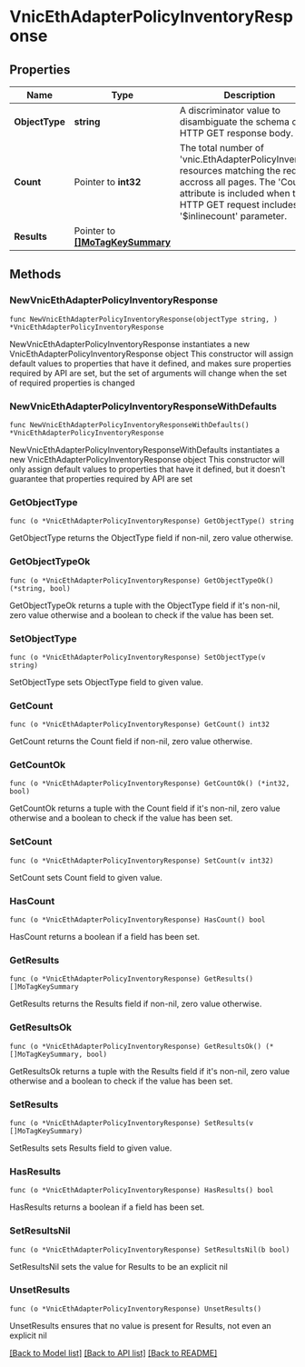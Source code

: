# VnicEthAdapterPolicyInventoryResponse

## Properties

Name | Type | Description | Notes
------------ | ------------- | ------------- | -------------
**ObjectType** | **string** | A discriminator value to disambiguate the schema of a HTTP GET response body. | 
**Count** | Pointer to **int32** | The total number of &#39;vnic.EthAdapterPolicyInventory&#39; resources matching the request, accross all pages. The &#39;Count&#39; attribute is included when the HTTP GET request includes the &#39;$inlinecount&#39; parameter. | [optional] 
**Results** | Pointer to [**[]MoTagKeySummary**](MoTagKeySummary.md) |  | [optional] 

## Methods

### NewVnicEthAdapterPolicyInventoryResponse

`func NewVnicEthAdapterPolicyInventoryResponse(objectType string, ) *VnicEthAdapterPolicyInventoryResponse`

NewVnicEthAdapterPolicyInventoryResponse instantiates a new VnicEthAdapterPolicyInventoryResponse object
This constructor will assign default values to properties that have it defined,
and makes sure properties required by API are set, but the set of arguments
will change when the set of required properties is changed

### NewVnicEthAdapterPolicyInventoryResponseWithDefaults

`func NewVnicEthAdapterPolicyInventoryResponseWithDefaults() *VnicEthAdapterPolicyInventoryResponse`

NewVnicEthAdapterPolicyInventoryResponseWithDefaults instantiates a new VnicEthAdapterPolicyInventoryResponse object
This constructor will only assign default values to properties that have it defined,
but it doesn't guarantee that properties required by API are set

### GetObjectType

`func (o *VnicEthAdapterPolicyInventoryResponse) GetObjectType() string`

GetObjectType returns the ObjectType field if non-nil, zero value otherwise.

### GetObjectTypeOk

`func (o *VnicEthAdapterPolicyInventoryResponse) GetObjectTypeOk() (*string, bool)`

GetObjectTypeOk returns a tuple with the ObjectType field if it's non-nil, zero value otherwise
and a boolean to check if the value has been set.

### SetObjectType

`func (o *VnicEthAdapterPolicyInventoryResponse) SetObjectType(v string)`

SetObjectType sets ObjectType field to given value.


### GetCount

`func (o *VnicEthAdapterPolicyInventoryResponse) GetCount() int32`

GetCount returns the Count field if non-nil, zero value otherwise.

### GetCountOk

`func (o *VnicEthAdapterPolicyInventoryResponse) GetCountOk() (*int32, bool)`

GetCountOk returns a tuple with the Count field if it's non-nil, zero value otherwise
and a boolean to check if the value has been set.

### SetCount

`func (o *VnicEthAdapterPolicyInventoryResponse) SetCount(v int32)`

SetCount sets Count field to given value.

### HasCount

`func (o *VnicEthAdapterPolicyInventoryResponse) HasCount() bool`

HasCount returns a boolean if a field has been set.

### GetResults

`func (o *VnicEthAdapterPolicyInventoryResponse) GetResults() []MoTagKeySummary`

GetResults returns the Results field if non-nil, zero value otherwise.

### GetResultsOk

`func (o *VnicEthAdapterPolicyInventoryResponse) GetResultsOk() (*[]MoTagKeySummary, bool)`

GetResultsOk returns a tuple with the Results field if it's non-nil, zero value otherwise
and a boolean to check if the value has been set.

### SetResults

`func (o *VnicEthAdapterPolicyInventoryResponse) SetResults(v []MoTagKeySummary)`

SetResults sets Results field to given value.

### HasResults

`func (o *VnicEthAdapterPolicyInventoryResponse) HasResults() bool`

HasResults returns a boolean if a field has been set.

### SetResultsNil

`func (o *VnicEthAdapterPolicyInventoryResponse) SetResultsNil(b bool)`

 SetResultsNil sets the value for Results to be an explicit nil

### UnsetResults
`func (o *VnicEthAdapterPolicyInventoryResponse) UnsetResults()`

UnsetResults ensures that no value is present for Results, not even an explicit nil

[[Back to Model list]](../README.md#documentation-for-models) [[Back to API list]](../README.md#documentation-for-api-endpoints) [[Back to README]](../README.md)


